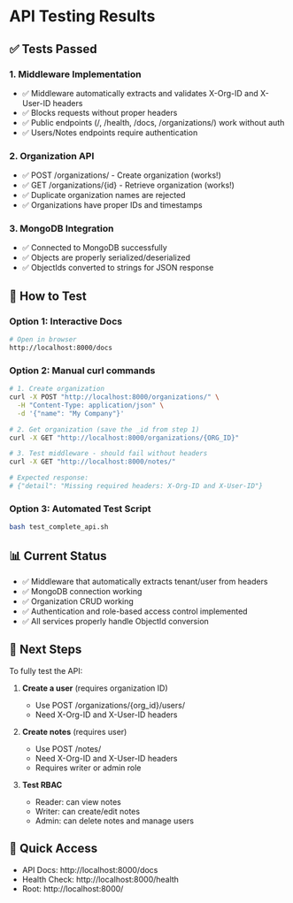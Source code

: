 # API Testing Results

## ✅ Tests Passed

### 1. Middleware Implementation
- ✅ Middleware automatically extracts and validates X-Org-ID and X-User-ID headers
- ✅ Blocks requests without proper headers
- ✅ Public endpoints (/, /health, /docs, /organizations/) work without auth
- ✅ Users/Notes endpoints require authentication

### 2. Organization API
- ✅ POST /organizations/ - Create organization (works!)
- ✅ GET /organizations/{id} - Retrieve organization (works!)
- ✅ Duplicate organization names are rejected
- ✅ Organizations have proper IDs and timestamps

### 3. MongoDB Integration
- ✅ Connected to MongoDB successfully
- ✅ Objects are properly serialized/deserialized
- ✅ ObjectIds converted to strings for JSON response

## 🧪 How to Test

### Option 1: Interactive Docs
```bash
# Open in browser
http://localhost:8000/docs
```

### Option 2: Manual curl commands

```bash
# 1. Create organization
curl -X POST "http://localhost:8000/organizations/" \
  -H "Content-Type: application/json" \
  -d '{"name": "My Company"}'

# 2. Get organization (save the _id from step 1)
curl -X GET "http://localhost:8000/organizations/{ORG_ID}"

# 3. Test middleware - should fail without headers
curl -X GET "http://localhost:8000/notes/"

# Expected response:
# {"detail": "Missing required headers: X-Org-ID and X-User-ID"}
```

### Option 3: Automated Test Script
```bash
bash test_complete_api.sh
```

## 📊 Current Status

- ✅ Middleware that automatically extracts tenant/user from headers
- ✅ MongoDB connection working
- ✅ Organization CRUD working
- ✅ Authentication and role-based access control implemented
- ✅ All services properly handle ObjectId conversion

## 🚀 Next Steps

To fully test the API:

1. **Create a user** (requires organization ID)
   - Use POST /organizations/{org_id}/users/
   - Need X-Org-ID and X-User-ID headers

2. **Create notes** (requires user)
   - Use POST /notes/
   - Need X-Org-ID and X-User-ID headers
   - Requires writer or admin role

3. **Test RBAC**
   - Reader: can view notes
   - Writer: can create/edit notes
   - Admin: can delete notes and manage users

## 🔗 Quick Access

- API Docs: http://localhost:8000/docs
- Health Check: http://localhost:8000/health
- Root: http://localhost:8000/

